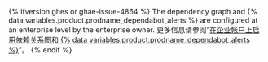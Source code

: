 {% ifversion ghes or ghae-issue-4864 %}
The dependency graph and {% data variables.product.prodname_dependabot_alerts %} are configured at an enterprise level by the enterprise owner. 更多信息请参阅“[在企业帐户上启用依赖关系图和 {% data variables.product.prodname_dependabot_alerts %}](/admin/configuration/managing-connections-between-your-enterprise-accounts/enabling-the-dependency-graph-and-dependabot-alerts-on-your-enterprise-account)”。
{% endif %} 
